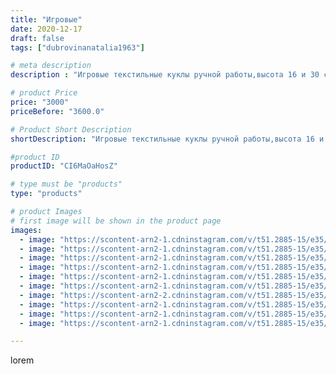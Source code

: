 ```yaml
---
title: "Игровые"
date: 2020-12-17
draft: false
tags: ["dubrovinanatalia1963"]

# meta description
description : "Игровые текстильные куклы ручной работы,высота 16 и 30 см."

# product Price
price: "3000"
priceBefore: "3600.0"

# Product Short Description
shortDescription: "Игровые текстильные куклы ручной работы,высота 16 и 30 см."

#product ID
productID: "CI6MaOaHosZ"

# type must be "products"
type: "products"

# product Images
# first image will be shown in the product page
images:
  - image: "https://scontent-arn2-1.cdninstagram.com/v/t51.2885-15/e35/131349216_435600990812010_1532170435841715237_n.jpg?_nc_ht=scontent-arn2-1.cdninstagram.com&_nc_cat=106&_nc_ohc=EMQ580thV9QAX8a-dnY&se=7&tp=1&oh=c1ef00dc06fd2d915f54c43e19504e26&oe=60604F36&ig_cache_key=MjQ2NjMzODMyMTM0MzU1NDc5OQ%3D%3D.2"
  - image: "https://scontent-arn2-1.cdninstagram.com/v/t51.2885-15/e35/131348781_423349702192965_8726257447794477380_n.jpg?_nc_ht=scontent-arn2-1.cdninstagram.com&_nc_cat=109&_nc_ohc=SUqPBmAeDE0AX9Gfb1X&se=7&tp=1&oh=23742ac0b283e6395b84d90ce4b430e6&oe=60615C0A&ig_cache_key=MjQ2NjMzODMyMTM2MDM0OTE1Mw%3D%3D.2"
  - image: "https://scontent-arn2-1.cdninstagram.com/v/t51.2885-15/e35/131851177_2808526286096866_5243132223189231256_n.jpg?_nc_ht=scontent-arn2-1.cdninstagram.com&_nc_cat=110&_nc_ohc=hut_QKizOEIAX_cIXac&se=7&tp=1&oh=d1523ef837b50c415594181cab5cf254&oe=605F4912&ig_cache_key=MjQ2NjMzODMyMTM4NTQ1MDk0OQ%3D%3D.2"
  - image: "https://scontent-arn2-1.cdninstagram.com/v/t51.2885-15/e35/131394848_258550939024263_8512516274896718657_n.jpg?_nc_ht=scontent-arn2-1.cdninstagram.com&_nc_cat=103&_nc_ohc=wyHMaIs2piQAX92sKAp&se=7&tp=1&oh=c11977b9d129143effe3150d4cb20533&oe=605E985D&ig_cache_key=MjQ2NjMzODMyMTM2ODY0MzMzNA%3D%3D.2"
  - image: "https://scontent-arn2-1.cdninstagram.com/v/t51.2885-15/e35/131418481_2988401578046102_6818046232523786508_n.jpg?_nc_ht=scontent-arn2-1.cdninstagram.com&_nc_cat=102&_nc_ohc=PymgXd8wH3sAX8Vvwc5&se=7&tp=1&oh=89a2566fa9e40da3f105c368f43a8b73&oe=605FD177&ig_cache_key=MjQ2NjMzODMyMTQyNzUwMzM4Mw%3D%3D.2"
  - image: "https://scontent-arn2-1.cdninstagram.com/v/t51.2885-15/e35/131361239_393012208642141_6527821937378849107_n.jpg?_nc_ht=scontent-arn2-1.cdninstagram.com&_nc_cat=101&_nc_ohc=2rmlWnWsik8AX-QZnSD&se=7&tp=1&oh=12e9ee570344134c6765bb33f6f47cff&oe=605ED2BF&ig_cache_key=MjQ2NjMzODMyMTQzNTczNDE0Ng%3D%3D.2"
  - image: "https://scontent-arn2-2.cdninstagram.com/v/t51.2885-15/e35/131388801_952414685579444_8086739814603501158_n.jpg?_nc_ht=scontent-arn2-2.cdninstagram.com&_nc_cat=108&_nc_ohc=jo0uVQAje_IAX8BJVE5&se=7&tp=1&oh=c2a5e9152d863498b6cddc38ddf99e0f&oe=60602B44&ig_cache_key=MjQ2NjMzODMyMTQ0NDI5NTA1Nw%3D%3D.2"
  - image: "https://scontent-arn2-1.cdninstagram.com/v/t51.2885-15/e35/131659019_398008798304254_7487161866261027272_n.jpg?_nc_ht=scontent-arn2-1.cdninstagram.com&_nc_cat=110&_nc_ohc=Kd7Nfh6zw54AX8bF4Qb&se=7&tp=1&oh=aca490eda4e845641ce89df8dcae6193&oe=60617395&ig_cache_key=MjQ2NjMzODMyMTM4NTU2NjU1Mg%3D%3D.2"
  - image: "https://scontent-arn2-1.cdninstagram.com/v/t51.2885-15/e35/131454074_112676800619068_5379920197242206352_n.jpg?_nc_ht=scontent-arn2-1.cdninstagram.com&_nc_cat=104&_nc_ohc=g7KElaKVJfUAX_qTIWY&se=7&tp=1&oh=cbd6e815913435a2c0c844618c9fcedd&oe=605FFBF7&ig_cache_key=MjQ2NjMzODMyMTQxOTA4MzUyMg%3D%3D.2"
  - image: "https://scontent-arn2-1.cdninstagram.com/v/t51.2885-15/e35/131485943_404419704237770_4088005639333741324_n.jpg?_nc_ht=scontent-arn2-1.cdninstagram.com&_nc_cat=102&_nc_ohc=5m2Kl771hdcAX-qJN5d&se=7&tp=1&oh=35dd9cf8406aef8836d944087164b5a0&oe=605F2BE6&ig_cache_key=MjQ2NjMzODMyMTM5MzgzMTI0Mw%3D%3D.2"

---
```

lorem
